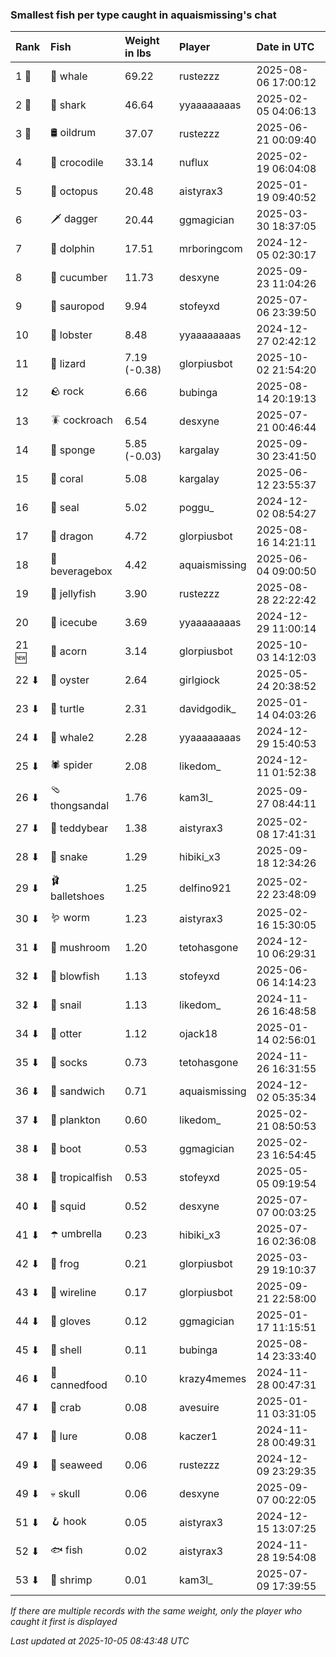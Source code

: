 ### Smallest fish per type caught in aquaismissing's chat

| Rank  | Fish            | Weight in lbs | Player        | Date in UTC         |
|:------|:----------------|:--------------|:--------------|:--------------------|
| 1 🥇  | 🐳 whale        | 69.22         | rustezzz      | 2025-08-06 17:00:12 |
| 2 🥈  | 🦈 shark        | 46.64         | yyaaaaaaaas   | 2025-02-05 04:06:13 |
| 3 🥉  | 🛢️ oildrum       | 37.07         | rustezzz      | 2025-06-21 00:09:40 |
| 4     | 🐊 crocodile    | 33.14         | nuflux        | 2025-02-19 06:04:08 |
| 5     | 🐙 octopus      | 20.48         | aistyrax3     | 2025-01-19 09:40:52 |
| 6     | 🗡️ dagger        | 20.44         | ggmagician    | 2025-03-30 18:37:05 |
| 7     | 🐬 dolphin      | 17.51         | mrboringcom   | 2024-12-05 02:30:17 |
| 8     | 🥒 cucumber     | 11.73         | desxyne       | 2025-09-23 11:04:26 |
| 9     | 🦕 sauropod     | 9.94          | stofeyxd      | 2025-07-06 23:39:50 |
| 10    | 🦞 lobster      | 8.48          | yyaaaaaaaas   | 2024-12-27 02:42:12 |
| 11    | 🦎 lizard       | 7.19 (-0.38)  | glorpiusbot   | 2025-10-02 21:54:20 |
| 12    | 🪨 rock         | 6.66          | bubinga       | 2025-08-14 20:19:13 |
| 13    | 🪳 cockroach    | 6.54          | desxyne       | 2025-07-21 00:46:44 |
| 14    | 🧽 sponge       | 5.85 (-0.03)  | kargalay      | 2025-09-30 23:41:50 |
| 15    | 🪸 coral        | 5.08          | kargalay      | 2025-06-12 23:55:37 |
| 16    | 🦭 seal         | 5.02          | poggu_        | 2024-12-02 08:54:27 |
| 17    | 🐉 dragon       | 4.72          | glorpiusbot   | 2025-08-16 14:21:11 |
| 18    | 🧃 beveragebox  | 4.42          | aquaismissing | 2025-06-04 09:00:50 |
| 19    | 🪼 jellyfish    | 3.90          | rustezzz      | 2025-08-28 22:22:42 |
| 20    | 🧊 icecube      | 3.69          | yyaaaaaaaas   | 2024-12-29 11:00:14 |
| 21 🆕 | 🌰 acorn        | 3.14          | glorpiusbot   | 2025-10-03 14:12:03 |
| 22 ⬇  | 🦪 oyster       | 2.64          | girlgiock     | 2025-05-24 20:38:52 |
| 23 ⬇  | 🐢 turtle       | 2.31          | davidgodik_   | 2025-01-14 04:03:26 |
| 24 ⬇  | 🐋 whale2       | 2.28          | yyaaaaaaaas   | 2024-12-29 15:40:53 |
| 25 ⬇  | 🕷️ spider        | 2.08          | likedom_      | 2024-12-11 01:52:38 |
| 26 ⬇  | 🩴 thongsandal  | 1.76          | kam3l_        | 2025-09-27 08:44:11 |
| 27 ⬇  | 🧸 teddybear    | 1.38          | aistyrax3     | 2025-02-08 17:41:31 |
| 28 ⬇  | 🐍 snake        | 1.29          | hibiki_x3     | 2025-09-18 12:34:26 |
| 29 ⬇  | 🩰 balletshoes  | 1.25          | delfino921    | 2025-02-22 23:48:09 |
| 30 ⬇  | 🪱 worm         | 1.23          | aistyrax3     | 2025-02-16 15:30:05 |
| 31 ⬇  | 🍄 mushroom     | 1.20          | tetohasgone   | 2024-12-10 06:29:31 |
| 32 ⬇  | 🐡 blowfish     | 1.13          | stofeyxd      | 2025-06-06 14:14:23 |
| 32 ⬇  | 🐌 snail        | 1.13          | likedom_      | 2024-11-26 16:48:58 |
| 34 ⬇  | 🦦 otter        | 1.12          | ojack18       | 2025-01-14 02:56:01 |
| 35 ⬇  | 🧦 socks        | 0.73          | tetohasgone   | 2024-11-26 16:31:55 |
| 36 ⬇  | 🥪 sandwich     | 0.71          | aquaismissing | 2024-12-02 05:35:34 |
| 37 ⬇  | 🦠 plankton     | 0.60          | likedom_      | 2025-02-21 08:50:53 |
| 38 ⬇  | 👢 boot         | 0.53          | ggmagician    | 2025-02-23 16:54:45 |
| 38 ⬇  | 🐠 tropicalfish | 0.53          | stofeyxd      | 2025-05-05 09:19:54 |
| 40 ⬇  | 🦑 squid        | 0.52          | desxyne       | 2025-07-07 00:03:25 |
| 41 ⬇  | ☂️ umbrella      | 0.23          | hibiki_x3     | 2025-07-16 02:36:08 |
| 42 ⬇  | 🐸 frog         | 0.21          | glorpiusbot   | 2025-03-29 19:10:37 |
| 43 ⬇  | 🧵 wireline     | 0.17          | glorpiusbot   | 2025-09-21 22:58:00 |
| 44 ⬇  | 🧤 gloves       | 0.12          | ggmagician    | 2025-01-17 11:15:51 |
| 45 ⬇  | 🐚 shell        | 0.11          | bubinga       | 2025-08-14 23:33:40 |
| 46 ⬇  | 🥫 cannedfood   | 0.10          | krazy4memes   | 2024-11-28 00:47:31 |
| 47 ⬇  | 🦀 crab         | 0.08          | avesuire      | 2025-01-11 03:31:05 |
| 47 ⬇  | 🎏 lure         | 0.08          | kaczer1       | 2024-11-28 00:49:31 |
| 49 ⬇  | 🌿 seaweed      | 0.06          | rustezzz      | 2024-12-09 23:29:35 |
| 49 ⬇  | 💀 skull        | 0.06          | desxyne       | 2025-09-07 00:22:05 |
| 51 ⬇  | 🪝 hook         | 0.05          | aistyrax3     | 2024-12-15 13:07:25 |
| 52 ⬇  | 🐟 fish         | 0.02          | aistyrax3     | 2024-11-28 19:54:08 |
| 53 ⬇  | 🦐 shrimp       | 0.01          | kam3l_        | 2025-07-09 17:39:55 |

_If there are multiple records with the same weight, only the player who caught it first is displayed_

_Last updated at 2025-10-05 08:43:48 UTC_